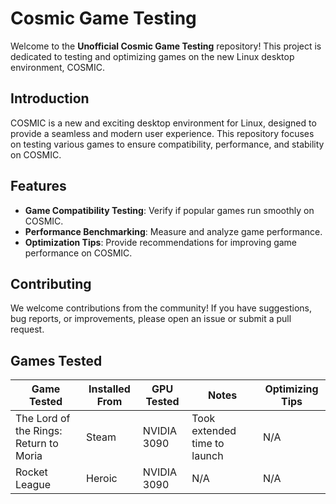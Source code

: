 # Cosmic Game Testing

Welcome to the **Unofficial Cosmic Game Testing** repository! This project is dedicated to testing and optimizing games on the new Linux desktop environment, COSMIC.

## Introduction

COSMIC is a new and exciting desktop environment for Linux, designed to provide a seamless and modern user experience. This repository focuses on testing various games to ensure compatibility, performance, and stability on COSMIC.

## Features

- **Game Compatibility Testing**: Verify if popular games run smoothly on COSMIC.
- **Performance Benchmarking**: Measure and analyze game performance.
- **Optimization Tips**: Provide recommendations for improving game performance on COSMIC.

## Contributing

We welcome contributions from the community! If you have suggestions, bug reports, or improvements, please open an issue or submit a pull request. 

## Games Tested

| Game Tested | Installed From | GPU Tested | Notes | Optimizing Tips |
|----------|----------|----------|----------|----------|
| The Lord of the Rings: Return to Moria | Steam | NVIDIA 3090 | Took extended time to launch | N/A |
| Rocket League | Heroic | NVIDIA 3090 | N/A | N/A |

